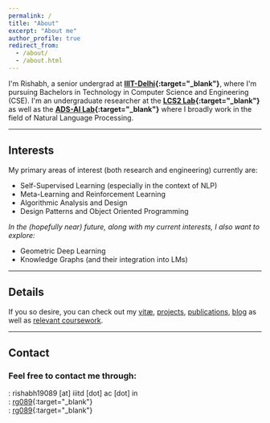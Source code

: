 ```yaml
---
permalink: /
title: "About"
excerpt: "About me"
author_profile: true
redirect_from: 
  - /about/
  - /about.html
---
```


I'm Rishabh, a senior undergrad at **[IIIT-Delhi](https://www.iiitd.ac.in){:target="_blank"}**, where I'm pursuing Bachelors in Technology in Computer Science and Engineering (CSE). I'm an undergraduate researcher at the **[LCS2 Lab](https://lcs2.iiitd.edu.in/){:target="_blank"}** as well as the **[ADS-AI Lab](https://ads-ai.github.io/){:target="_blank"}** where I broadly work in the field of Natural Language Processing. 


---

## Interests
My primary areas of interest (both research and engineering) currently are:
- Self-Supervised Learning (especially in the context of NLP)
- Meta-Learning and Reinforcement Learning
- Algorithmic Analysis and Design
- Design Patterns and Object Oriented Programming

*In the (hopefully near) future, along with my current interests, I also want to explore:*
* Geometric Deep Learning
* Knowledge Graphs (and their integration into LMs)

---
## Details

If you so desire, you can check out my [vitæ](/cv), [projects](/projects), [publications](/publications), [blog](/blog) as well as [relevant coursework](/courses).

---
## Contact

### Feel free to contact me through: <br>
<i class="fas fa-fw fa-envelope" aria-hidden="true"></i>: rishabh19089 [at] iiitd [dot] ac [dot] in<br>
<i class="fab fa-fw fa-linkedin" aria-hidden="true"></i>: [rg089](https://www.linkedin.com/in/rg089){:target="_blank"}<br>
<i class="fab fa-fw fa-github" aria-hidden="true"></i>: [rg089](https://www.github.com/rg089){:target="_blank"}<br>
